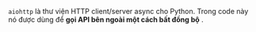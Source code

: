 `aiohttp` là thư viện HTTP client/server async cho Python. Trong code này nó được dùng để  **gọi API bên ngoài một cách bất đồng bộ** .
